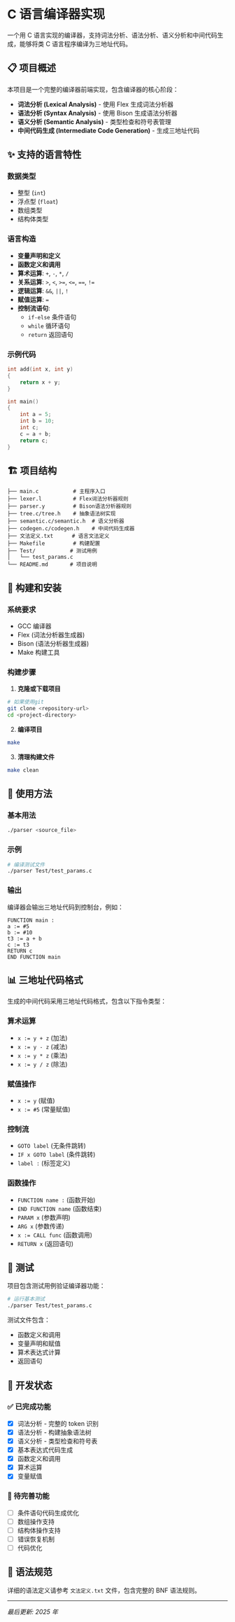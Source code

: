# C 语言编译器实现

一个用 C 语言实现的编译器，支持词法分析、语法分析、语义分析和中间代码生成，能够将类 C 语言程序编译为三地址代码。

## 📋 项目概述

本项目是一个完整的编译器前端实现，包含编译器的核心阶段：

- **词法分析 (Lexical Analysis)** - 使用 Flex 生成词法分析器
- **语法分析 (Syntax Analysis)** - 使用 Bison 生成语法分析器
- **语义分析 (Semantic Analysis)** - 类型检查和符号表管理
- **中间代码生成 (Intermediate Code Generation)** - 生成三地址代码

## ✨ 支持的语言特性

### 数据类型

- 整型 (`int`)
- 浮点型 (`float`)
- 数组类型
- 结构体类型

### 语言构造

- **变量声明和定义**
- **函数定义和调用**
- **算术运算**: `+`, `-`, `*`, `/`
- **关系运算**: `>`, `<`, `>=`, `<=`, `==`, `!=`
- **逻辑运算**: `&&`, `||`, `!`
- **赋值运算**: `=`
- **控制流语句**:
  - `if-else` 条件语句
  - `while` 循环语句
  - `return` 返回语句

### 示例代码

```c
int add(int x, int y)
{
    return x + y;
}

int main()
{
    int a = 5;
    int b = 10;
    int c;
    c = a + b;
    return c;
}
```

## 🏗️ 项目结构

```
├── main.c           # 主程序入口
├── lexer.l          # Flex词法分析器规则
├── parser.y         # Bison语法分析器规则
├── tree.c/tree.h    # 抽象语法树实现
├── semantic.c/semantic.h  # 语义分析器
├── codegen.c/codegen.h    # 中间代码生成器
├── 文法定义.txt      # 语言文法定义
├── Makefile         # 构建配置
├── Test/           # 测试用例
│   └── test_params.c
└── README.md       # 项目说明
```

## 🔧 构建和安装

### 系统要求

- GCC 编译器
- Flex (词法分析器生成器)
- Bison (语法分析器生成器)
- Make 构建工具

### 构建步骤

1. **克隆或下载项目**

```bash
# 如果使用git
git clone <repository-url>
cd <project-directory>
```

2. **编译项目**

```bash
make
```

3. **清理构建文件**

```bash
make clean
```

## 🚀 使用方法

### 基本用法

```bash
./parser <source_file>
```

### 示例

```bash
# 编译测试文件
./parser Test/test_params.c
```

### 输出

编译器会输出三地址代码到控制台，例如：

```
FUNCTION main :
a := #5
b := #10
t3 := a + b
c := t3
RETURN c
END FUNCTION main
```

## 📊 三地址代码格式

生成的中间代码采用三地址代码格式，包含以下指令类型：

### 算术运算

- `x := y + z` (加法)
- `x := y - z` (减法)
- `x := y * z` (乘法)
- `x := y / z` (除法)

### 赋值操作

- `x := y` (赋值)
- `x := #5` (常量赋值)

### 控制流

- `GOTO label` (无条件跳转)
- `IF x GOTO label` (条件跳转)
- `label :` (标签定义)

### 函数操作

- `FUNCTION name :` (函数开始)
- `END FUNCTION name` (函数结束)
- `PARAM x` (参数声明)
- `ARG x` (参数传递)
- `x := CALL func` (函数调用)
- `RETURN x` (返回语句)

## 🧪 测试

项目包含测试用例验证编译器功能：

```bash
# 运行基本测试
./parser Test/test_params.c
```

测试文件包含：

- 函数定义和调用
- 变量声明和赋值
- 算术表达式计算
- 返回语句

## 🔄 开发状态

### ✅ 已完成功能

- [x] 词法分析 - 完整的 token 识别
- [x] 语法分析 - 构建抽象语法树
- [x] 语义分析 - 类型检查和符号表
- [x] 基本表达式代码生成
- [x] 函数定义和调用
- [x] 算术运算
- [x] 变量赋值

### 🚧 待完善功能

- [ ] 条件语句代码生成优化
- [ ] 数组操作支持
- [ ] 结构体操作支持
- [ ] 错误恢复机制
- [ ] 代码优化

## 📝 语法规范

详细的语法定义请参考 `文法定义.txt` 文件，包含完整的 BNF 语法规则。

---

_最后更新: 2025 年_
